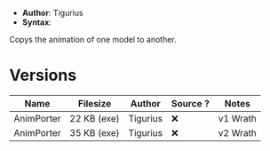 - **Author**: Tigurius
- **Syntax**:

Copys the animation of one model to another.

# Versions

| Name       | Filesize    | Author   | Source ? | Notes                               |
| ---------- | ----------- | -------- | -------- | ----------------------------------- |
| AnimPorter | 22 KB (exe) | Tigurius | ❌       | v1 <span class="wrath">Wrath</span> |
| AnimPorter | 35 KB (exe) | Tigurius | ❌       | v2 <span class="wrath">Wrath</span>                                    |
